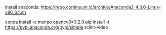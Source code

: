 install anaconda:
https://repo.continuum.io/archive/Anaconda2-4.3.0-Linux-x86_64.sh

conda install -c menpo opencv3=3.2.0
pip install -i https://pypi.anaconda.org/pypi/simple scikit-video

